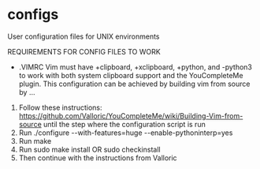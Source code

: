 # configs
User configuration files for UNIX environments



REQUIREMENTS FOR CONFIG FILES TO WORK

* .VIMRC
Vim must have +clipboard, +xclipboard, +python, and -python3 to work with both system clipboard support and the YouCompleteMe plugin.
This configuration can be achieved by building vim from source by ...
1. Follow these instructions: https://github.com/Valloric/YouCompleteMe/wiki/Building-Vim-from-source until the step where the 
    configuration script is run
2. Run ./configure --with-features=huge --enable-pythoninterp=yes
3. Run make
4. Run sudo make install OR sudo checkinstall
5. Then continue with the instructions from Valloric

